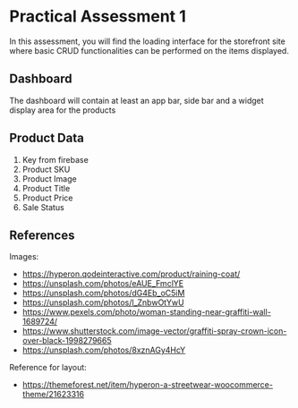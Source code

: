 # Practical Assessment 1
In this assessment, you will find the loading interface for the storefront site where basic CRUD functionalities can be performed on the items displayed.

## Dashboard
The dashboard will contain at least an app bar, side bar and a widget display area for the products

## Product Data
1. Key from firebase
2. Product SKU
3. Product Image
4. Product Title
5. Product Price
6. Sale Status

## References
Images:
- https://hyperon.qodeinteractive.com/product/raining-coat/
- https://unsplash.com/photos/eAUE_FmclYE
- https://unsplash.com/photos/dG4Eb_oC5iM
- https://unsplash.com/photos/l_ZnbwOtYwU
- https://www.pexels.com/photo/woman-standing-near-graffiti-wall-1689724/
- https://www.shutterstock.com/image-vector/graffiti-spray-crown-icon-over-black-1998279665
- https://unsplash.com/photos/8xznAGy4HcY


Reference for layout:
- https://themeforest.net/item/hyperon-a-streetwear-woocommerce-theme/21623316

